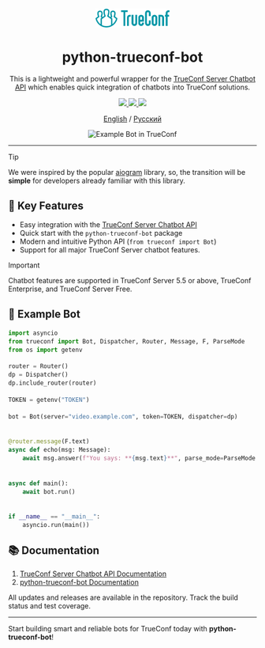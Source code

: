 <p align="center">
  <a href="https://trueconf.com" target="_blank" rel="noopener noreferrer">
    <picture>
      <source media="(prefers-color-scheme: dark)" srcset="assets/logo.svg" type="image/svg">
      <img width="150" src="assets/logo.svg" type="image/svg">
    </picture>
  </a>
</p>

<h1 align="center">python-trueconf-bot</h1>

<p align="center">This is a lightweight and powerful wrapper for the <a href="https://trueconf.com/docs/chatbot-connector/en/overview/">TrueConf Server Chatbot API</a> which enables quick integration of chatbots into TrueConf solutions.</p>

<p align="center">
    <a href="https://t.me/trueconf_chat" target="_blank">
        <img src="https://img.shields.io/badge/telegram-group-blue?style=flat-square&logo=telegram" />
    </a>
    <a href="https://chat.whatsapp.com/GY97WBzSgvD1cJG0dWEiGP">
        <img src="https://img.shields.io/badge/whatsapp-commiunity-gree?style=flat-square&logo=whatsapp" />
    </a>
    <a href="#">
        <img src="https://img.shields.io/github/stars/trueconf/python-trueconf-bot?style=social" />
    </a>
</p>

<p align="center">
  <a href="./README.md">English</a> /
  <a href="./README-ru.md">Русский</a>
</p>

<p align="center">
  <img src="/assets/head_en.png" alt="Example Bot in TrueConf" width="600" height="auto">
</p>



---

> [!TIP]
> We were inspired by the popular [aiogram](https://github.com/aiogram/aiogram/) library, so, the transition will be **simple** for developers already familiar with this library.

## 📌 Key Features

* Easy integration with the [TrueConf Server Chatbot API](https://trueconf.com/docs/chatbot-connector/en/overview/)
* Quick start with the `python-trueconf-bot` package
* Modern and intuitive Python API (`from trueconf import Bot`)
* Support for all major TrueConf Server chatbot features.

> [!IMPORTANT]
> Chatbot features are supported in TrueConf Server 5.5 or above, TrueConf Enterprise, and TrueConf Server Free.

## 🚀 Example Bot

```python
import asyncio
from trueconf import Bot, Dispatcher, Router, Message, F, ParseMode
from os import getenv

router = Router()
dp = Dispatcher()
dp.include_router(router)

TOKEN = getenv("TOKEN")

bot = Bot(server="video.example.com", token=TOKEN, dispatcher=dp)


@router.message(F.text)
async def echo(msg: Message):
    await msg.answer(f"You says: **{msg.text}**", parse_mode=ParseMode.MARKDOWN)


async def main():
    await bot.run()


if __name__ == "__main__":
    asyncio.run(main())
```

## 📚 Documentation

1. [TrueConf Server Chatbot API Documentation](https://trueconf.com/docs/chatbot-connector/en/overview/)
2. [python-trueconf-bot Documentation](https://trueconf.github.io/python-trueconf-bot/)

All updates and releases are available in the repository. Track the build status and test coverage.

---

Start building smart and reliable bots for TrueConf today with **python-trueconf-bot**!
